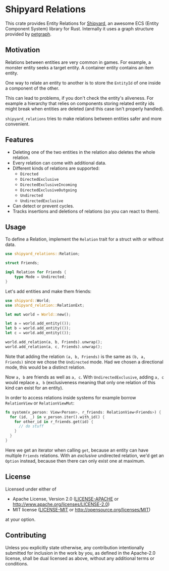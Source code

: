 
# Shipyard Relations

This crate provides Entity Relations for [Shipyard](https://github.com/leudz/shipyard), an awesome ECS (Entity Component System) library for Rust. Internally it uses a graph structure provided by [petgraph](https://github.com/petgraph/petgraph).

## Motivation

Relations between entities are very common in games. For example, a monster entity seeks a target entity. A container entity contains an item entity.

One way to relate an entity to another is to store the `EntityId` of one inside a component of the other.

This can lead to problems, if you don't check the entity's aliveness. For example a hierarchy that relies on components storing related entity ids might break when entities are deleted (and this case isn't properly handled).

`shipyard_relations` tries to make relations between entities safer and more convenient.

## Features

- Deleting one of the two entities in the relation also deletes the whole relation.
- Every relation can come with additional data.
- Different kinds of relations are supported:
   - `Directed`
   - `DirectedExclusive`
   - `DirectedExclusiveIncoming`
   - `DirectedExclusiveOutgoing`
   - `Undirected`
   - `UndirectedExclusive`
- Can detect or prevent cycles.
- Tracks insertions and deletions of relations (so you can react to them).


## Usage

To define a Relation, implement the `Relation` trait for a struct with or without data.

```rust
use shipyard_relations::Relation;

struct Friends;

impl Relation for Friends {
    type Mode = Undirected;
}
```

Let's add entities and make them friends: 

```rust
use shipyard::World;
use shipyard_relation::RelationExt;

let mut world = World::new();

let a = world.add_entity(());
let b = world.add_entity(());
let c = world.add_entity(());

world.add_relation(a, b, Friends).unwrap();
world.add_relation(a, c, Friends).unwrap();
```

Note that adding the relation `(a, b, Friends)` is the same as `(b, a, Friends)` since we chose the `Undirected` mode. Had we chosen a directional mode, this would be a distinct relation.

Now `a, b` are friends as well as `a, c`. With `UndirectedExclusive`, adding `a, c` would replace `a, b` (exclusiveness meaning that only one relation of this kind can exist for an entity).

In order to access relations inside systems for example borrow `RelationView` or `RelationViewMut`:

```rust
fn system(v_person: View<Person>, r_friends: RelationView<Friends>) {
  for (id, _) in v_person.iter().with_id() {
    for other_id in r_friends.get(id) {
      // do stuff
    }
  }
}
```

Here we get an iterator when calling `get`, because an entity can have multiple `Friends` relations. With an *exclusive* undirected relation, we'd get an `Option` instead, because then there can only exist one at maximum.

## License

Licensed under either of

- Apache License, Version 2.0
  ([LICENSE-APACHE](LICENSE-APACHE) or http://www.apache.org/licenses/LICENSE-2.0)
- MIT license
  ([LICENSE-MIT](LICENSE-MIT) or http://opensource.org/licenses/MIT)

at your option.

## Contributing

Unless you explicitly state otherwise, any contribution intentionally submitted
for inclusion in the work by you, as defined in the Apache-2.0 license, shall be
dual licensed as above, without any additional terms or conditions.